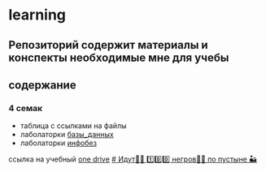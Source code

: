 # learning
## Репозиторий содержит материалы и конспекты необходимые мне для учебы 


## содержание
### 4 семак
- таблица с ссылками на файлы 
- лаболаторки  [базы_данных](базы_данных.md)
- лаболаторки [инфобез](информационная_безопастность)


ссылка на учебный [one drive](https://sfukrasru-my.sharepoint.com/:f:/g/personal/dmoiseev-ki21_stud_sfu-kras_ru/EnFy-KUMD3NIoyyARUSdMXIBtjuiH1EQwZIP_qkE22nt-g?e=pKiVkT)
[# Идут🚶🏿 1️⃣0️⃣0️⃣ негров👨🏿 по пустыне 🏜](https://disk.yandex.ru/d/EstGMmZuXgEhng)